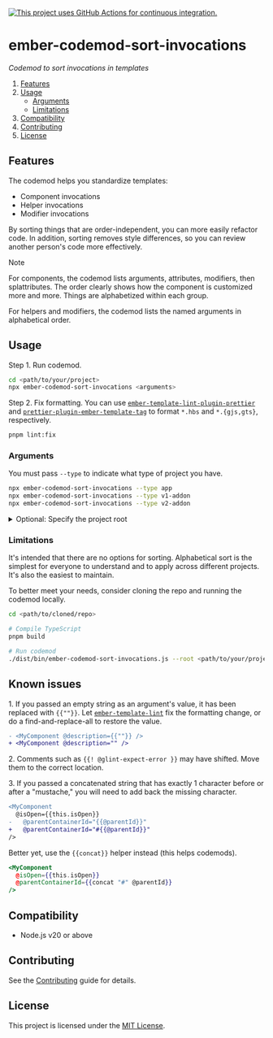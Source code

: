 [![This project uses GitHub Actions for continuous integration.](https://github.com/ijlee2/ember-codemod-sort-invocations/actions/workflows/ci.yml/badge.svg)](https://github.com/ijlee2/ember-codemod-sort-invocations/actions/workflows/ci.yml)

# ember-codemod-sort-invocations

_Codemod to sort invocations in templates_

1. [Features](#features)
1. [Usage](#usage)
    - [Arguments](#arguments)
    - [Limitations](#limitations)
1. [Compatibility](#compatibility)
1. [Contributing](#contributing)
1. [License](#license)


## Features

The codemod helps you standardize templates:

- Component invocations
- Helper invocations
- Modifier invocations

By sorting things that are order-independent, you can more easily refactor code. In addition, sorting removes style differences, so you can review another person's code more effectively.

> [!NOTE]
>
> For components, the codemod lists arguments, attributes, modifiers, then splattributes. The order clearly shows how the component is customized more and more. Things are alphabetized within each group.
>
> For helpers and modifiers, the codemod lists the named arguments in alphabetical order.


## Usage

Step 1. Run codemod.

```sh
cd <path/to/your/project>
npx ember-codemod-sort-invocations <arguments>
```

Step 2. Fix formatting. You can use [`ember-template-lint-plugin-prettier`](https://github.com/ember-template-lint/ember-template-lint-plugin-prettier) and [`prettier-plugin-ember-template-tag`](https://github.com/ember-tooling/prettier-plugin-ember-template-tag) to format `*.hbs` and `*.{gjs,gts}`, respectively.

```sh
pnpm lint:fix
```


### Arguments

You must pass `--type` to indicate what type of project you have.

```sh
npx ember-codemod-sort-invocations --type app
npx ember-codemod-sort-invocations --type v1-addon
npx ember-codemod-sort-invocations --type v2-addon
```

<details>

<summary>Optional: Specify the project root</summary>

Pass `--root` to run the codemod somewhere else (i.e. not in the current directory).

```sh
npx ember-codemod-sort-invocations --root <path/to/your/project>
```

</details>


### Limitations

It's intended that there are no options for sorting. Alphabetical sort is the simplest for everyone to understand and to apply across different projects. It's also the easiest to maintain.

To better meet your needs, consider cloning the repo and running the codemod locally.

```sh
cd <path/to/cloned/repo>

# Compile TypeScript
pnpm build

# Run codemod
./dist/bin/ember-codemod-sort-invocations.js --root <path/to/your/project>
```


## Known issues

1\. If you passed an empty string as an argument's value, it has been replaced with `{{""}}`. Let [`ember-template-lint`](https://github.com/ember-template-lint/ember-template-lint/blob/master/docs/rule/no-unnecessary-curly-strings.md) fix the formatting change, or do a find-and-replace-all to restore the value.

```diff
- <MyComponent @description={{""}} />
+ <MyComponent @description="" />
```

2\. Comments such as `{{! @glint-expect-error }}` may have shifted. Move them to the correct location.

3\. If you passed a concatenated string that has exactly 1 character before or after a "mustache," you will need to add back the missing character.

```diff
<MyComponent
  @isOpen={{this.isOpen}}
-   @parentContainerId="{{@parentId}}"
+   @parentContainerId="#{{@parentId}}"
/>
```

Better yet, use the `{{concat}}` helper instead (this helps codemods).

```hbs
<MyComponent
  @isOpen={{this.isOpen}}
  @parentContainerId={{concat "#" @parentId}}
/>
```


## Compatibility

- Node.js v20 or above


## Contributing

See the [Contributing](CONTRIBUTING.md) guide for details.


## License

This project is licensed under the [MIT License](LICENSE.md).
